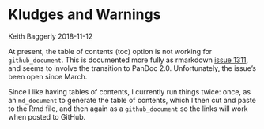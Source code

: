 Kludges and Warnings
================
Keith Baggerly
2018-11-12

At present, the table of contents (toc) option is not working for
`github_document`. This is documented more fully as rmarkdown
[issue 1311](https://github.com/rstudio/rmarkdown/issues/1311), and
seems to involve the transition to PanDoc 2.0. Unfortunately, the
issue’s been open since March.

Since I like having tables of contents, I currently run things twice:
once, as an `md_document` to generate the table of contents, which I
then cut and paste to the Rmd file, and then again as a
`github_document` so the links will work when posted to GitHub.
